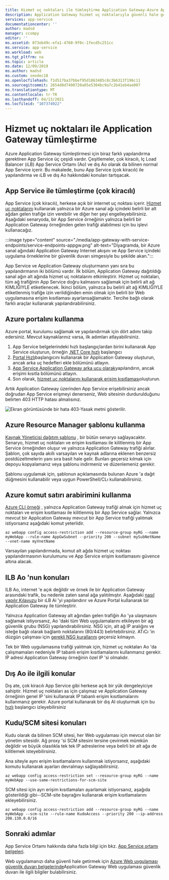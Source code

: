 ```yaml
---
title: Hizmet uç noktaları ile tümleştirme Application Gateway-Azure App Service | Microsoft Docs
description: Application Gateway hizmet uç noktalarıyla güvenli hale getirilmiş Azure App Service ile nasıl tümleştirildiğini açıklar.
services: app-service
documentationcenter: ''
author: madsd
manager: ccompy
editor: ''
ms.assetid: 073eb49c-efa1-4760-9f0c-1fecd5c251cc
ms.service: app-service
ms.workload: web
ms.tgt_pltfrm: na
ms.topic: article
ms.date: 12/09/2019
ms.author: madsd
ms.custom: seodec18
ms.openlocfilehash: f1d517ba37bbef95d1863485c8c3b6313f196c11
ms.sourcegitcommit: 2654d8d7490720a05e5304bc9a7c2b41eb4ae007
ms.translationtype: MT
ms.contentlocale: tr-TR
ms.lasthandoff: 04/13/2021
ms.locfileid: "107374922"
---
```

# <a name="application-gateway-integration-with-service-endpoints"></a>Hizmet uç noktaları ile Application Gateway tümleştirme
Azure Application Gateway tümleştirmesi için biraz farklı yapılandırma gerektiren App Service üç çeşidi vardır. Çeşitlemeler, çok kiracılı, Iç Load Balancer (ıLB) App Service Ortamı (Ao) ve dış Ao olarak da bilinen normal App Service içerir. Bu makalede, bunu App Service (çok kiracılı) ile yapılandırma ve ıLB ve dış Ao hakkındaki konuları tartışacak.

## <a name="integration-with-app-service-multi-tenant"></a>App Service ile tümleştirme (çok kiracılı)
App Service (çok kiracılı), herkese açık bir internet uç noktası içerir. [Hizmet uç noktalarını](../../virtual-network/virtual-network-service-endpoints-overview.md) kullanarak yalnızca bir Azure sanal ağı içindeki belirli bir alt ağdan gelen trafiğe izin verebilir ve diğer her şeyi engelleyebilirsiniz. Aşağıdaki senaryoda, bir App Service örneğinin yalnızca belirli bir Application Gateway örneğinden gelen trafiği alabilmesi için bu işlevi kullanacağız.

:::image type="content" source="./media/app-gateway-with-service-endpoints/service-endpoints-appgw.png" alt-text="Diyagramda, bir Azure sanal ağındaki Application Gateway Internet akışını ve App Service içindeki uygulama örneklerine bir güvenlik duvarı simgesiyle bu şekilde akan.":::

App Service ve Application Gateway oluşturmanın yanı sıra bu yapılandırmanın iki bölümü vardır. İlk bölüm, Application Gateway dağıtıldığı sanal ağın alt ağında hizmet uç noktalarını etkinleştirir. Hizmet uç noktaları, tüm ağ trafiğinin App Service doğru kalmasını sağlamak için belirli alt ağ KIMLIĞIYLE etiketlenecek. İkinci bölüm, yalnızca bu belirli alt ağ KIMLIĞIYLE etiketlenmiş trafiğe izin verildiğinden emin olmak için belirli bir Web uygulamasına erişim kısıtlaması ayarlansağlamaktır. Tercihe bağlı olarak farklı araçlar kullanarak yapılandırabilirsiniz.

## <a name="using-azure-portal"></a>Azure portalını kullanma
Azure portal, kurulumu sağlamak ve yapılandırmak için dört adımı takip edersiniz. Mevcut kaynaklarınız varsa, ilk adımları atlayabilirsiniz.
1. App Service belgelerindeki hızlı başlangıçlardan birini kullanarak App Service oluşturun, örneğin [.NET Core hızlı](../quickstart-dotnetcore.md) başlangıcı
2. [Portal Hızlı](../../application-gateway/quick-create-portal.md)başlangıcını kullanarak bir Application Gateway oluşturun, ancak arka uç hedefleri ekle bölümünü atlayın.
3. [App Service Application Gateway arka ucu olarak](../../application-gateway/configure-web-app-portal.md)yapılandırın, ancak erişimi kısıtla bölümünü atlayın.
4. Son olarak, [hizmet uç noktalarını kullanarak erişim kısıtlaması](../../app-service/app-service-ip-restrictions.md#set-a-service-endpoint-based-rule)oluşturun.

Artık Application Gateway üzerinden App Service erişebilirsiniz ancak doğrudan App Service erişmeyi denerseniz, Web sitesinin durdurulduğunu belirten 403 HTTP hatası almalısınız.

![Ekran görüntüsünde bir hata 403-Yasak metni gösterilir.](./media/app-gateway-with-service-endpoints/website-403-forbidden.png)

## <a name="using-azure-resource-manager-template"></a>Azure Resource Manager şablonu kullanma
[Kaynak Yöneticisi dağıtım şablonu][template-app-gateway-app-service-complete] , bir bütün senaryo sağlayacaktır. Senaryo, hizmet uç noktaları ve erişim kısıtlaması ile kilitlenmiş bir App Service örneğinden oluşur ve yalnızca Application Gateway trafiği alırlar. Şablon, çok sayıda akıllı varsayılan ve kaynak adlarına eklenen benzersiz postdüzeltmelerin yanı sıra basit hale gelir. Bunları geçersiz kılmak için depoyu kopyalamanız veya şablonu indirmeniz ve düzenlemeniz gerekir. 

Şablonu uygulamak için, şablonun açıklamasında bulunan Azure 'a dağıt düğmesini kullanabilir veya uygun PowerShell/CLı kullanabilirsiniz.

## <a name="using-azure-command-line-interface"></a>Azure komut satırı arabirimini kullanma
[Azure CLI örneği](../../app-service/scripts/cli-integrate-app-service-with-application-gateway.md) , yalnızca Application Gateway trafiği almak için hizmet uç noktaları ve erişim kısıtlaması ile kilitlenmiş bir App Service sağlar. Yalnızca mevcut bir Application Gateway mevcut bir App Service trafiği yalıtmak istiyorsanız aşağıdaki komut yeterlidir.

```azurecli-interactive
az webapp config access-restriction add --resource-group myRG --name myWebApp --rule-name AppGwSubnet --priority 200 --subnet mySubNetName --vnet-name myVnetName
```

Varsayılan yapılandırmada, komut alt ağda hizmet uç noktası yapılandırmasının kurulumunu ve App Service erişim kısıtlamasını güvence altına alacak.

## <a name="considerations-for-ilb-ase"></a>ILB Ao 'nun konuları
ILB Ao, internet 'e açık değildir ve örnek ile bir Application Gateway arasındaki trafik, bu nedenle zaten sanal ağa yalıtılmıştır. Aşağıdaki [nasıl yapılır Kılavuzu](../environment/integrate-with-application-gateway.md) bir ıLB Ai 'yi yapılandırır ve Azure Portal kullanarak bir Application Gateway ile tümleştirir. 

Yalnızca Application Gateway alt ağından gelen trafiğin Ao 'ya ulaşmasını sağlamak istiyorsanız, Ao 'daki tüm Web uygulamalarını etkileyen bir ağ güvenlik grubu (NSG) yapılandırabilirsiniz. NSG için, alt ağ IP aralığını ve isteğe bağlı olarak bağlantı noktalarını (80/443) belirtebilirsiniz. ATıCı 'in düzgün çalışması için [gerekli NSG kurallarını](../environment/network-info.md#network-security-groups) geçersiz kılmayın.

Tek bir Web uygulamasına trafiği yalıtmak için, hizmet uç noktaları Ao 'da çalışmamaları nedeniyle IP tabanlı erişim kısıtlamalarını kullanmanız gerekir. IP adresi Application Gateway örneğinin özel IP 'si olmalıdır.

## <a name="considerations-for-external-ase"></a>Dış Ao ile ilgili konular
Dış ate, çok kiracılı App Service gibi herkese açık bir yük dengeleyiciye sahiptir. Hizmet uç noktaları as için çalışmaz ve Application Gateway örneğinin genel IP 'sini kullanarak IP tabanlı erişim kısıtlamalarını kullanmanız gerekir. Azure portal kullanarak bir dış AI oluşturmak için bu [hızlı](../environment/create-external-ase.md) başlangıcı izleyebilirsiniz

[template-app-gateway-app-service-complete]: https://github.com/Azure/azure-quickstart-templates/tree/master/201-web-app-with-app-gateway-v2/ "Tüm senaryo için şablon Azure Resource Manager"

## <a name="considerations-for-kuduscm-site"></a>Kudu/SCM sitesi konuları
Kudu olarak da bilinen SCM sitesi, her Web uygulaması için mevcut olan bir yönetim sitesidir. Ağ proxy 'si SCM sitesini tersine çevirmek mümkün değildir ve büyük olasılıkla tek tek IP adreslerine veya belirli bir alt ağa de kilitlemek isteyebilirsiniz.

Ana siteyle aynı erişim kısıtlamalarını kullanmak istiyorsanız, aşağıdaki komutu kullanarak ayarları devralmayı sağlayabilirsiniz.

```azurecli-interactive
az webapp config access-restriction set --resource-group myRG --name myWebApp --use-same-restrictions-for-scm-site
```

SCM sitesi için ayrı erişim kısıtlamaları ayarlamak istiyorsanız, aşağıda gösterildiği gibi--SCM-site bayrağını kullanarak erişim kısıtlamalarını ekleyebilirsiniz.

```azurecli-interactive
az webapp config access-restriction add --resource-group myRG --name myWebApp --scm-site --rule-name KudoAccess --priority 200 --ip-address 208.130.0.0/16
```

## <a name="next-steps"></a>Sonraki adımlar
App Service Ortamı hakkında daha fazla bilgi için bkz. [App Service ortamı belgeleri](/azure/app-service/environment).

Web uygulamanızı daha güvenli hale getirmek için [Azure Web uygulaması güvenlik duvarı belgelerinde](../../web-application-firewall/ag/ag-overview.md)Application Gateway Web uygulaması güvenlik duvarı ile ilgili bilgiler bulabilirsiniz.
